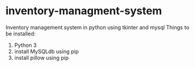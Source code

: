 # inventory-managment-system
Inventory management system in python using tkinter and mysql
Things to be installed:
1) Python 3
2) install MySQLdb using pip
3) install pillow using pip
